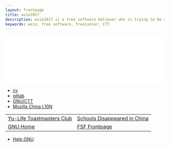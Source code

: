 ```yaml
---
layout: frontpage
title: wxie2017
description: wxie2017 is a free software believer who is trying to be a freelancer working with free software.
keywords: wxie, free software, freelancer, CTT
---
```



<iframe src="//static.fsf.org/nosvn/banners/202111fundraiser/index-no-progress.html" scrolling="no"
  style="width: 100%; height: 150px; display: block; margin: 0; border: 0 none; overflow: hidden;">
</iframe>

<div class="navbar">
  <div class="navbar-inner">
      <ul class="nav">
          <li><a href="{{ BASE_PATH }}/assets/cv.pdf">cv</a></li>
<!-- no github anymore         <li><a href="https://github.com/wxie2017">github</a></li>  -->
          <li><a href="https://gitlab.com/wxie2017">gitlab</a></li>
          <li><a href="https://savannah.gnu.org/projects/www-zh-cn/">GNU/CTT</a></li>
          <li><a href="https://community.mozilla.org/groups/mozilla-china-l10n/">Mozilla China L10N</a></li>
      </ul>
  </div>
</div>

<table class="wide">
<tr>
  <td class="left">
    <a href="https://yulifeclub.gitlab.io/">Yu-Life Toastmasters Club</a>
  </td>
  <td class="right">
    <a href="https://schools-disappeared-in-china.gitlab.io/webpages/schools.html">Schools Disappeared in China</a>
  </td>
</tr>
<tr>
  <td class="left">
    <a href="https://www.gnu.org/">GNU Home</a>
  </td>
  <td class="right">
    <a href="https://www.fsf.org/">FSF Frontpage</a>
  </td>
</tr>
</table>

<div class="navbar">
  <div class="navbar-inner">
      <ul class="nav">
          <li><a href="https://www.gnu.org/help/help.html">Help GNU</a></li>
      </ul>
  </div>
</div>
